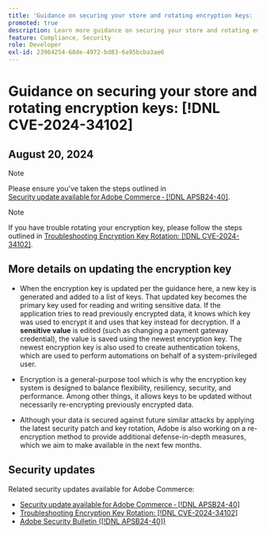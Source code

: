 ```yaml
---
title: 'Guidance on securing your store and rotating encryption keys: [!DNL CVE-2024-34102]'
promoted: true
description: Learn more guidance on securing your store and rotating encryption keys regarding [!DNL CVE-2024-34102].
feature: Compliance, Security
role: Developer
exl-id: 23964254-68de-4972-bd83-6a95bcba3ae6
---
```

# Guidance on securing your store and rotating encryption keys: [!DNL CVE-2024-34102]

## August 20, 2024 

>[!NOTE]
>
>Please ensure you've taken the steps outlined in [Security update available for Adobe Commerce - [!DNL APSB24-40]](https://experienceleague.adobe.com/en/docs/experience-cloud-kcs/kbarticles/ka-27136).  

>[!NOTE]
>
>If you have trouble rotating your encryption key, please follow the steps outlined in [Troubleshooting Encryption Key Rotation: [!DNL CVE-2024-34102]](https://experienceleague.adobe.com/en/docs/experience-cloud-kcs/kbarticles/ka-27134). 

## More details on updating the encryption key 

* When the encryption key is updated per the guidance here, a new key is generated and added to a list of keys. That updated key becomes the primary key used for reading and writing sensitive data. If the application tries to read previously encrypted data, it knows which key was used to encrypt it and uses that key instead for decryption. If a **sensitive value** is edited (such as changing a payment gateway credential), the value is saved using the newest encryption key. The newest encryption key is also used to create authentication tokens, which are used to perform automations on behalf of a system-privileged user. 

* Encryption is a general-purpose tool which is why the encryption key system is designed to balance flexibility, resiliency, security, and performance. Among other things, it allows keys to be updated without necessarily re-encrypting previously encrypted data. 

* Although your data is secured against future similar attacks by applying the latest security patch and key rotation, Adobe is also working on a re-encryption method to provide additional defense-in-depth measures, which we aim to make available in the next few months.  

## Security updates

Related security updates available for Adobe Commerce:

* [Security update available for Adobe Commerce - [!DNL APSB24-40]](https://experienceleague.adobe.com/en/docs/experience-cloud-kcs/kbarticles/ka-27136)
* [Troubleshooting Encryption Key Rotation: [!DNL CVE-2024-34102]](https://experienceleague.adobe.com/en/docs/experience-cloud-kcs/kbarticles/ka-27134)
* [Adobe Security Bulletin ([!DNL APSB24-40])](https://helpx.adobe.com/security/products/magento/apsb24-40.html)
